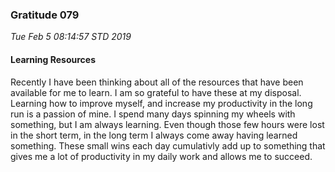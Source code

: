 ### Gratitude 079


_Tue Feb  5 08:14:57 STD 2019_

#### Learning Resources

Recently I have been thinking about all of the resources that have been available for me to learn.  I am so grateful to have these at my disposal.  Learning how to improve myself, and increase my productivity in the long run is a  passion of mine.  I spend many days spinning my wheels with something, but I am always learning.  Even though those few hours were lost in the short term, in the long term I always come away having learned something.  These small wins each day cumulativly add up to something that gives me a lot of productivity in my daily work and allows me to succeed.


